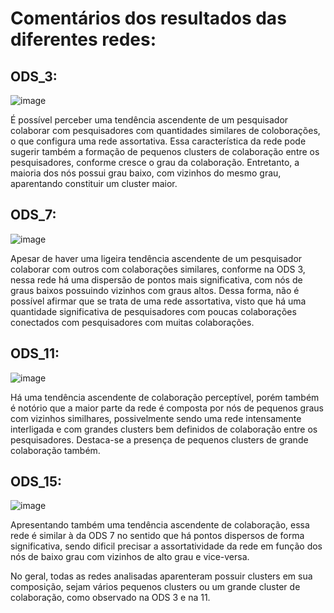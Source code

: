 # Comentários dos resultados das diferentes redes:

## ODS_3:
![image](https://github.com/user-attachments/assets/b5463a2d-a039-43c8-8499-8c727c0cb8fc)

É possível perceber uma tendência ascendente de um pesquisador colaborar com pesquisadores com quantidades similares de coloborações, o que configura uma rede assortativa. Essa característica da rede pode sugerir também a formação de pequenos clusters de colaboração entre os pesquisadores, conforme cresce o grau da colaboração. Entretanto, a maioria dos nós possui grau baixo, com vizinhos do mesmo grau, aparentando constituir um cluster maior.

## ODS_7:
![image](https://github.com/user-attachments/assets/7628ea98-164f-4af1-b30a-e91ef77f68e9)

Apesar de haver uma ligeira tendência ascendente de um pesquisador colaborar com outros com colaborações similares, conforme na ODS 3, nessa rede há uma dispersão de pontos mais significativa, com nós de graus baixos possuindo vizinhos com graus altos. Dessa forma, não é possível afirmar que se trata de uma rede assortativa, visto que há uma quantidade significativa de pesquisadores com poucas colaborações conectados com pesquisadores com muitas colaborações.

## ODS_11:
![image](https://github.com/user-attachments/assets/440c3dfa-d23e-402d-ade1-96d69a13d5a5)

Há uma tendência ascendente de colaboração perceptível, porém também é notório que a maior parte da rede é composta por nós de pequenos graus com vizinhos similhares, possivelmente sendo uma rede intensamente interligada e com grandes clusters bem definidos de colaboração entre os pesquisadores. Destaca-se a presença de pequenos clusters de grande colaboração também.

## ODS_15:
![image](https://github.com/user-attachments/assets/a06a0a2a-e50d-4b7e-968d-68785ecc8732)

Apresentando também uma tendência ascendente de colaboração, essa rede é similar à da ODS 7 no sentido que há pontos dispersos de forma significativa, sendo dificil precisar a assortatividade da rede em função dos nós de baixo grau com vizinhos de alto grau e vice-versa. 

No geral, todas as redes analisadas aparenteram possuir clusters em sua composição, sejam vários pequenos clusters ou um grande cluster de colaboração, como observado na ODS 3 e na 11.
